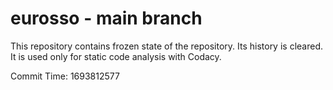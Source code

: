 # eurosso - main branch

This repository contains frozen state of the repository.
Its history is cleared. It is used only for static code
analysis with Codacy.

Commit Time: 1693812577